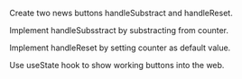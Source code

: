 Create two news buttons handleSubstract and handleReset.

Implement handleSubsstract by substracting from counter.

Implement handleReset by setting counter as default value.

Use useState hook to show working buttons into the web.
